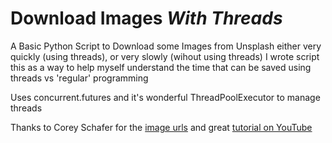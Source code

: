 # Download Images *With Threads*
A Basic Python Script to Download some Images from Unsplash either very quickly (using threads), or very slowly (wihout using threads)
I wrote script this as a way to help myself understand the time that can be saved using threads vs 'regular' programming

Uses concurrent.futures and it's wonderful ThreadPoolExecutor to manage threads

Thanks to Corey Schafer for the [image urls](https://github.com/CoreyMSchafer/code_snippets/blob/master/Python/Threading/download-images.py) and great [tutorial on YouTube](https://www.youtube.com/watch?v=IEEhzQoKtQU)